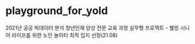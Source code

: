 # playground_for_yold
2021년 공공 빅데이터 분석 청년인재 양성 전문 교육 과정 실무형 프로젝트 - 웰빙 시니어 라이프를 위한 노인 놀이터 최적 입지 선정(21.08)
